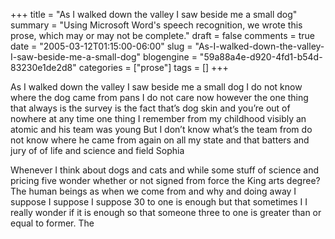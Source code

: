 +++
title = "As I walked down the valley I saw beside me a small dog"
summary = "Using Microsoft Word's speech recognition, we wrote this prose, which may or may not be complete."
draft = false
comments = true
date = "2005-03-12T01:15:00-06:00"
slug = "As-I-walked-down-the-valley-I-saw-beside-me-a-small-dog"
blogengine = "59a88a4e-d920-4fd1-b54d-83230e1de2d8"
categories = ["prose"]
tags = []
+++

<p>
As I walked down the valley I saw beside me a small dog I do not know where the dog came from pans I do not care now however the one thing that always is the survey is the fact that&rsquo;s dog skin and you&rsquo;re out of nowhere at any time one thing I remember from my childhood visibly an atomic and his team was young But I don&rsquo;t know what&rsquo;s the team from do not know where he came from again on all my state and that batters and jury of of life and science and field Sophia
</p>
<p>
Whenever I think about dogs and cats and while some stuff of science and pricing five wonder whether or not signed from force the King arts degree? The human beings as when we come from and why and doing away I suppose I suppose I suppose 30 to one is enough but that sometimes I I really wonder if it is enough so that someone three to one is greater than or equal to former. The 
</p>

